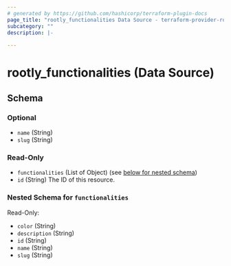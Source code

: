 ```yaml
---
# generated by https://github.com/hashicorp/terraform-plugin-docs
page_title: "rootly_functionalities Data Source - terraform-provider-rootly"
subcategory: ""
description: |-
  
---
```


# rootly_functionalities (Data Source)





<!-- schema generated by tfplugindocs -->
## Schema

### Optional

- `name` (String)
- `slug` (String)

### Read-Only

- `functionalities` (List of Object) (see [below for nested schema](#nestedatt--functionalities))
- `id` (String) The ID of this resource.

<a id="nestedatt--functionalities"></a>
### Nested Schema for `functionalities`

Read-Only:

- `color` (String)
- `description` (String)
- `id` (String)
- `name` (String)
- `slug` (String)


